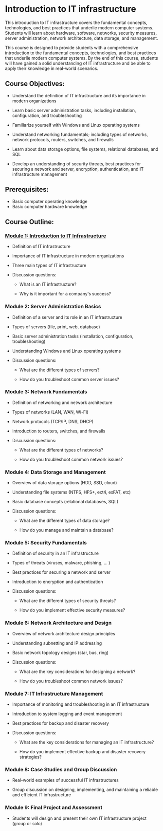 # Introduction to IT infrastructure

This introduction to IT infrastructure covers the fundamental concepts, technologies, and best practices that underlie modern computer systems. Students will learn about hardware, software, networks, security measures, server administration, network architecture, data storage, and management.

This course is designed to provide students with a comprehensive introduction to the fundamental concepts, technologies, and best practices that underlie modern computer systems. By the end of this course, students will have gained a solid understanding of IT infrastructure and be able to apply their knowledge in real-world scenarios.


## **Course Objectives:**

- Understand the definition of IT infrastructure and its importance in modern organizations

- Learn basic server administration tasks, including installation, configuration, and troubleshooting

- Familiarize yourself with Windows and Linux operating systems

- Understand networking fundamentals; including types of networks, network protocols, routers, switches, and firewalls

- Learn about data storage options, file systems, relational databases, and SQL

- Develop an understanding of security threats, best practices for securing a network and server, encryption, authentication, and IT infrastructure management


## **Prerequisites:** 
- Basic computer operating knowledge
- Basic computer hardware knowledge


## **Course Outline:**

### [Module 1: Introduction to IT Infrastructure](https://github.com/Realmlist/IT-Infrastructure-Lessons/blob/main/1.%20Intro%20to%20IT%20infrastructure/Modules/Module%201%20-%20Introduction%20to%20IT%20Infrastructure.md)

- Definition of IT infrastructure

- Importance of IT infrastructure in modern organizations

- Three main types of IT infrastructure

- Discussion questions:

  - What is an IT infrastructure?

  - Why is it important for a company's success?



### Module 2: Server Administration Basics

- Definition of a server and its role in an IT infrastructure

- Types of servers (file, print, web, database)

- Basic server administration tasks (installation, configuration, troubleshooting)

- Understanding Windows and Linux operating systems

- Discussion questions:

  - What are the different types of servers?
  
  - How do you troubleshoot common server issues?



### Module 3: Network Fundamentals

- Definition of networking and network architecture

- Types of networks (LAN, WAN, Wi-Fi)

- Network protocols (TCP/IP, DNS, DHCP)

- Introduction to routers, switches, and firewalls

- Discussion questions:

  - What are the different types of networks?
  
  - How do you troubleshoot common network issues?



### Module 4: Data Storage and Management

- Overview of data storage options (HDD, SSD, cloud)

- Understanding file systems (NTFS, HFS+, ext4, exFAT, etc)

- Basic database concepts (relational databases, SQL)

- Discussion questions:
  
  - What are the different types of data storage?
  
  - How do you manage and maintain a database?



### Module 5: Security Fundamentals

- Definition of security in an IT infrastructure

- Types of threats (viruses, malware, phishing, ... )

- Best practices for securing a network and server

- Introduction to encryption and authentication

- Discussion questions:

  - What are the different types of security threats?
  
  - How do you implement effective security measures?



### Module 6: Network Architecture and Design

- Overview of network architecture design principles

- Understanding subnetting and IP addressing

- Basic network topology designs (star, bus, ring)

- Discussion questions:

  - What are the key considerations for designing a network?
  
  - How do you troubleshoot common network issues?



### Module 7: IT Infrastructure Management

- Importance of monitoring and troubleshooting in an IT infrastructure

- Introduction to system logging and event management

- Best practices for backup and disaster recovery

- Discussion questions:

  - What are the key considerations for managing an IT infrastructure?
  
  - How do you implement effective backup and disaster recovery strategies?



### Module 8: Case Studies and Group Discussion

- Real-world examples of successful IT infrastructures

- Group discussion on designing, implementing, and maintaining a reliable and efficient IT infrastructure


### Module 9: Final Project and Assessment

- Students will design and present their own IT infrastructure project (group or solo)